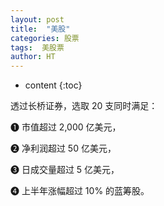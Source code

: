 ```yaml
---
layout: post
title:  "美股"
categories: 股票
tags:  美股票
author: HT
---
```


* content
{:toc}

透过长桥证券，选取 20 支同时满足：

➊ 市值超过 2,000 亿美元，

➋ 净利润超过 50 亿美元，

➌ 日成交量超过 5 亿美元，

➍ 上半年涨幅超过 10% 的蓝筹股。
